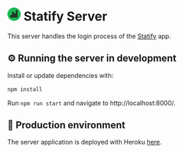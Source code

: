<h1>
  <img src="assets/img/statify.png" width="30" title="hover text">
  Statify Server
</h1>

This server handles the login process of the [Statify](https://github.com/chomelc/Statify) app.

## :gear: Running the server in development

Install or update dependencies with:

```bash
npm install
```

Run `npm run start` and navigate to http://localhost:8000/.

## :round_pushpin: Production environment

The server application is deployed with Heroku [here](https://appstatify-api.herokuapp.com/).
